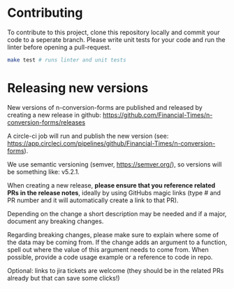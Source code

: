 # Contributing

To contribute to this project, clone this repository locally and commit your code to a seperate branch. Please write unit tests for your code and run the linter before opening a pull-request.

```bash
make test # runs linter and unit tests
```

# Releasing new versions

New versions of n-conversion-forms are published and released by creating a new release in github: https://github.com/Financial-Times/n-conversion-forms/releases

A circle-ci job will run and publish the new version (see: https://app.circleci.com/pipelines/github/Financial-Times/n-conversion-forms).

We use semantic versioning (semver, https://semver.org/), so versions will be something like: v5.2.1.

When creating a new release, **please ensure that you reference related PRs in the release notes**, ideally by using GitHubs magic links (type # and PR number and it will automatically create a link to that PR).

Depending on the change a short description may be needed and if a major, document any breaking changes.

Regarding breaking changes, please make sure to explain where some of the data may be coming from. If the change adds an argument to a function, spell out where the value of this argument needs to come from.
When possible, provide a code usage example or a reference to code in repo.

Optional: links to jira tickets are welcome (they should be in the related PRs already but that can save some clicks!)
